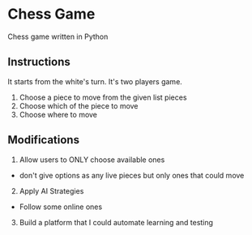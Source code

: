 # Chess Game
Chess game written in Python

## Instructions
It starts from the white's turn.  It's two players game.
1. Choose a piece to move from the given list pieces
2. Choose which of the piece to move
3. Choose where to move

## Modifications
1. Allow users to ONLY choose available ones
  - don't give options as any live pieces but only ones that could move
2. Apply AI Strategies
  - Follow some online ones
3. Build a platform that I could automate learning and testing
